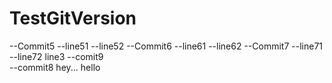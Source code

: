 # TestGitVersion
--Commit5
--line51
--line52
--Commit6
--line61
--line62
--Commit7
--line71
--line72
line3
--comit9  
--commit8
hey...
hello